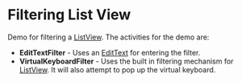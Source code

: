 Filtering List View
===================
Demo for filtering a [ListView](http://developer.android.com/reference/android/widget/ListView.html). The activities for the demo are:

* __EditTextFilter__ - Uses an [EditText](http://developer.android.com/reference/android/widget/EditText.html) for entering the filter.
* __VirtualKeyboardFilter__ - Uses the built in filtering mechanism for [ListView](http://developer.android.com/reference/android/widget/ListView.html). It will also attempt to pop up the virtual keyboard.
